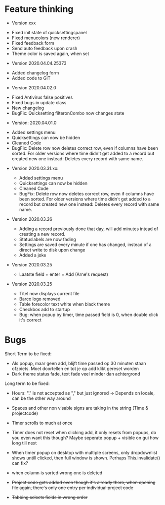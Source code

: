 # Feature thinking
* Version xxx
- Fixed init state of quicksettingspanel
- Fixed menucolors (new renderer)
- Fixed feedback form
- Send auto feedback upon crash
- Theme color is saved again, when set

* Version 2020.04.04.25373
- Added changelog form
- Added code to GIT

* Version 2020.04.02.0
- Fixed Antivirus false positives
- Fixed bugs in update class
- New changelog
- BugFix: Quicksetting filteronCombo now changes state

* Version: 2020.04.01.0
- Added settings menu
- Quicksettings can now be hidden
- Cleaned Code
- BugFix: Delete row now deletes correct row, even if columns have been sorted. For older versions where time didn't get added to a record but created new one instead: Deletes every record with same name.

* Version 2020.03.31.xx:
  - Added settings menu
  - Quicksettings can now be hidden
  - Cleaned Code
  - BugFix: Delete row now deletes correct row, even if columns have been sorted. For older versions where time didn't get added to a record but created new one instead: Deletes every record with same name.

* Version 2020.03.26
  - Adding a record previously done that day, will add minutes intead of creating a new record.
  - Statuslabels are now fading
  - Settings are saved every minute if one has changed, instead of a direct write to disk upon change
  - Added a joke

* Version 2020.03.25
  - Laatste field + enter = Add (Arne's request)

* Version 2020.03.25
  - Titel now displays current file
  - Barco logo removed
  - Table forecolor text white when black theme
  - Checkbox add to startup
  - Bug: when popup by timer, time passed field is 0, when double click it's correct

# Bugs
Short Term to be fixed:
- Als popup, maar geen add, blijft time passed op 30 minuten staan ofzoiets. Moet doortellen en tot je op add klikt gereset worden
- Dark theme status fade, text fade veel minder dan achtergrond

Long term to be fixed:
- Hours: "." is not accepted as "," but just ignored -> Depends on locale, can be the other way around
- Spaces and other non visable signs are taking in the string (Time & projectcode)
- Timer scrolls to much at once
- Timer does not reset when clicking add, it only resets from popups, do you even want this though? Maybe seperate popup + visible on gui how long till next
- When timer popup on desktop with multiple screens, only dropdownlist shows untill clicked, then full window is shown. Perhaps This.invalidate() can fix?

- ~~when column is sorted wrong one is deleted~~
- ~~Project code gets added even though it's already there, when opening file again, there's only one entry per individual project code~~
- ~~Tabbing selects fields in wrong order~~